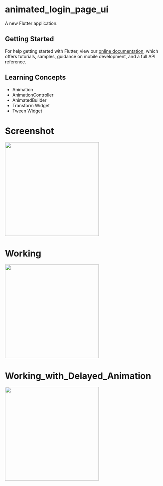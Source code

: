 # animated_login_page_ui

A new Flutter application.

## Getting Started

For help getting started with Flutter, view our
[online documentation](https://flutter.dev/docs), which offers tutorials,
samples, guidance on mobile development, and a full API reference.

## Learning Concepts

- Animation
- AnimationController
- AnimatedBuilder
- Transform Widget
- Tween Widget

# Screenshot

<img src="https://user-images.githubusercontent.com/73339220/107846184-84fc0c00-6e03-11eb-8751-f5a0af3c8251.jpg" width=300 />

# Working

<img src="https://user-images.githubusercontent.com/73339220/107846277-3c911e00-6e04-11eb-8c4d-dcc081400245.gif" width=300 />

# Working_with_Delayed_Animation

<img src="https://user-images.githubusercontent.com/73339220/108022943-6421f980-7043-11eb-8f69-ba13889b2ad9.gif" width=300 />